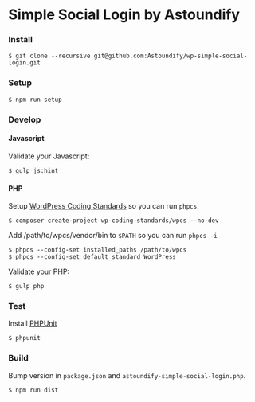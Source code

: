 # Simple Social Login by Astoundify

### Install

```
$ git clone --recursive git@github.com:Astoundify/wp-simple-social-login.git
```

### Setup

```
$ npm run setup
```

### Develop

#### Javascript

Validate your Javascript:

```
$ gulp js:hint
```

#### PHP

Setup [WordPress Coding
Standards](https://github.com/WordPress-Coding-Standards/WordPress-Coding-Standards)
so you can run `phpcs`.

```
$ composer create-project wp-coding-standards/wpcs --no-dev
```

Add /path/to/wpcs/vendor/bin to `$PATH` so you can run `phpcs -i`

```
$ phpcs --config-set installed_paths /path/to/wpcs
$ phpcs --config-set default_standard WordPress
```

Validate your PHP:

```
$ gulp php
```

### Test

Install
[PHPUnit](https://make.wordpress.org/core/handbook/testing/automated-testing/phpunit/)

```
$ phpunit
```

### Build

Bump version in `package.json` and `astoundify-simple-social-login.php`. 

```
$ npm run dist
```
